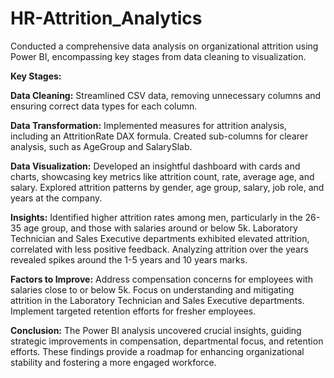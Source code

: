 # HR-Attrition_Analytics
Conducted a comprehensive data analysis on organizational attrition using Power BI, encompassing key stages from data cleaning to visualization.

**Key Stages:**

**Data Cleaning:**
Streamlined CSV data, removing unnecessary columns and ensuring correct data types for each column.

**Data Transformation:**
Implemented measures for attrition analysis, including an AttritionRate DAX formula. Created sub-columns for clearer analysis, such as AgeGroup and SalarySlab.

**Data Visualization:**
Developed an insightful dashboard with cards and charts, showcasing key metrics like attrition count, rate, average age, and salary. Explored attrition patterns by gender, age group, salary, job role, and years at the company.

**Insights:**
Identified higher attrition rates among men, particularly in the 26-35 age group, and those with salaries around or below 5k.
Laboratory Technician and Sales Executive departments exhibited elevated attrition, correlated with less positive feedback.
Analyzing attrition over the years revealed spikes around the 1-5 years and 10 years marks.

**Factors to Improve:**
Address compensation concerns for employees with salaries close to or below 5k.
Focus on understanding and mitigating attrition in the Laboratory Technician and Sales Executive departments.
Implement targeted retention efforts for fresher employees.

**Conclusion:**
The Power BI analysis uncovered crucial insights, guiding strategic improvements in compensation, departmental focus, and retention efforts. These findings provide a roadmap for enhancing organizational stability and fostering a more engaged workforce.
